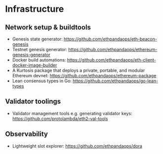 # Infrastructure

## Network setup & buildtools

- Genesis state generator: https://github.com/ethpandaops/eth-beacon-genesis
- Testnet genesis generator:
  https://github.com/ethpandaops/ethereum-genesis-generator
- Docker build automations:
  https://github.com/ethpandaops/eth-client-docker-image-builder
- A Kurtosis package that deploys a private, portable, and modular Ethereum
  devnet: https://github.com/ethpandaops/ethereum-package
- Lean consensus types in Go: https://github.com/ethpandaops/go-lean-types

## Validator toolings

- Validator management tools e.g. generating validator keys:
  https://github.com/protolambda/eth2-val-tools

## Observability

- Lightweight slot explorer: https://github.com/ethpandaops/dora
